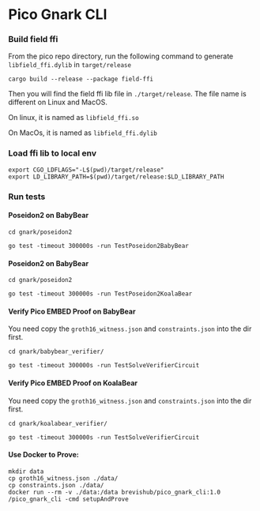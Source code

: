 # Pico Gnark CLI

### Build field ffi

From the pico repo directory, run the following command to generate `libfield_ffi.dylib` in `target/release`
```
cargo build --release --package field-ffi
```
Then you will find the field ffi lib file in `./target/release`.
The file name is different on Linux and MacOS.

On linux, it is named as `libfield_ffi.so`

On MacOs, it is named as `libfield_ffi.dylib`

### Load ffi lib to local env
```
export CGO_LDFLAGS="-L$(pwd)/target/release"
export LD_LIBRARY_PATH=$(pwd)/target/release:$LD_LIBRARY_PATH
```
### Run tests

#### Poseidon2 on BabyBear

```
cd gnark/poseidon2

go test -timeout 300000s -run TestPoseidon2BabyBear
```

#### Poseidon2 on BabyBear

```
cd gnark/poseidon2

go test -timeout 300000s -run TestPoseidon2KoalaBear
```

#### Verify Pico EMBED Proof on BabyBear
You need copy the `groth16_witness.json` and `constraints.json` into the dir first.
```
cd gnark/babybear_verifier/

go test -timeout 300000s -run TestSolveVerifierCircuit
```

#### Verify Pico EMBED Proof on KoalaBear
You need copy the `groth16_witness.json` and `constraints.json` into the dir first.
```
cd gnark/koalabear_verifier/

go test -timeout 300000s -run TestSolveVerifierCircuit
```

#### Use Docker to Prove:
```
mkdir data
cp groth16_witness.json ./data/
cp constraints.json ./data/
docker run --rm -v ./data:/data brevishub/pico_gnark_cli:1.0 /pico_gnark_cli -cmd setupAndProve
```
